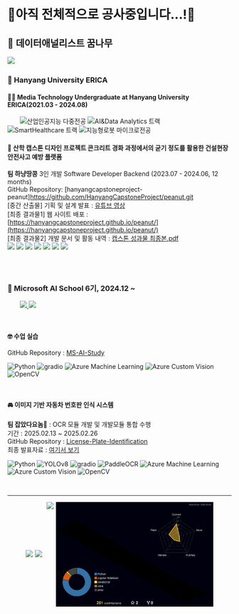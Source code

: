 # 🚧아직 전체적으로 공사중입니다...!🚧
## 🧭 데이터애널리스트 꿈나무

<a href="https://www.notion.so/timeturner/1a9aa73d5dee80d7b85ed9e9507cfacc?pvs=4" target="_blank">
    <img src="https://img.shields.io/badge/Notion-000000?style=flat-square&logo=notion&logoColor=white"/>
</a>

### 🏫 Hanyang University ERICA
#### 👩‍🎓 Media Technology Undergraduate at Hanyang University ERICA(2021.03 - 2024.08)  

&nbsp;&nbsp;&nbsp;&nbsp;&nbsp;&nbsp;
![산업인공지능 다중전공](https://img.shields.io/badge/🤖%20산업인공지능%20다중전공-9FCBF5?style=flat-square)
![AI&Data Analytics 트랙](https://img.shields.io/badge/💼%20AI%26Data%20Analytics%20트랙-9FCBF5?style=flat-square)
![SmartHealthcare 트랙](https://img.shields.io/badge/❤️‍🩹%20SmartHealthcare%20트랙-9FCBF5?style=flat-square)
![지능형로봇 마이크로전공](https://img.shields.io/badge/🤖%20지능형로봇%20마이크로전공-9FCBF5?style=flat-square)  


#### 🥜 __산학 캡스톤 디자인 프로젝트__ 콘크리트 경화 과정에서의 굳기 정도를 활용한 **건설현장 안전사고 예방 플랫폼**  
**팀 하냥땅콩** 3인 개발 Software Developer Backend (2023.07 - 2024.06, 12 months)  
GitHub Repository: [hanyangcapstoneproject-peanut]https://github.com/HanyangCapstoneProject/peanut.git  
[중간 산출물] 기획 및 설계 발표 : [유튜브 영상](https://youtu.be/oOvU3STKEfo?si=o6t9rpWCAKjb8X2g)  
[최종 결과물1] 웹 사이트 배포 : [https://hanyangcapstoneproject.github.io/peanut/](https://hanyangcapstoneproject.github.io/peanut/)  
[최종 결과물2] 개발 문서 및 활동 내역 : [캡스톤 성과물 최종본.pdf](https://drive.google.com/file/d/1mugthVPKLWc73GlZAQCAa8stZRan9GG6/view?usp=sharing)  
<img src="https://img.shields.io/badge/Next.js-000000?style=flat&logo=nextdotjs&logoColor=white">
<img src="https://img.shields.io/badge/javascript-F7DF1E?style=flat&logo=javascript&logoColor=white">
<img src="https://img.shields.io/badge/MUI-007FFF?style=flat&logo=mui&logoColor=white">
<img src="https://img.shields.io/badge/Spring Boot-6DB33F?style=flat&logo=springboot&logoColor=white">
<img src="https://img.shields.io/badge/Gradle-02303A?style=flat&logo=gradle&logoColor=white">
<img src="https://img.shields.io/badge/Amazon RDS-527FFF?style=flat&logo=amazonrds&logoColor=white">
<img src="https://img.shields.io/badge/postgresql-4169E1?style=flat&logo=postgresql&logoColor=white">


<br />
<br />

### 🦿 Microsoft AI School 6기, 2024.12 ~  
&nbsp;&nbsp;&nbsp;&nbsp;&nbsp;&nbsp;
<a href="#ms-ai-study">
    <img src="https://img.shields.io/badge/🤓%20수업 실습-9FCBF5?style=flat-square" />
</a>
<a href="#license-plate-project">
    <img src="https://img.shields.io/badge/🚘%20이미지%20기반%20자동차%20번호판인식%20시스템-9FCBF5?style=flat-square" />
</a>

<br />

#### 🤓 __수업 실습__  <a id="ms-ai-study"></a>
GitHub Repository : [MS-AI-Study](https://github.com/jooeun921/ms-ai-school.git)  

![Python](https://img.shields.io/badge/Python-3776AB?style=flat-square&logo=python&logoColor=white)
![gradio](https://img.shields.io/badge/Gradio-FF6F00?style=flat-square&logo=gradio&logoColor=white)
![Azure Machine Learning](https://img.shields.io/badge/Azure%20ML-0078D4?style=flat-square&logo=microsoft-azure&logoColor=white)
![Azure Custom Vision](https://img.shields.io/badge/Azure%20Custom%20Vision-008AD7?style=flat-square&logo=microsoft-azure&logoColor=white)
![OpenCV](https://img.shields.io/badge/OpenCV-5C3EE8?style=flat-square&logo=opencv&logoColor=white)


<br />

#### 🚘 __이미지 기반 자동차 번호판 인식 시스템__  <a id="license-plate-project"></a>
**팀 잡았다요놈🚨** : OCR 모듈 개발 및 개발모듈 통합 수행  
기간 : 2025.02.13 ~ 2025.02.26  
GitHub Repository : [License-Plate-Identification](https://github.com/kairosial/License-Plate-Identification.git)  
최종 발표자료 : [여기서 보기](https://drive.google.com/file/d/1zM274BRcRhh-zJG3OGaCtO12Qb-p75h2/view?usp=sharing)

![Python](https://img.shields.io/badge/Python-3776AB?style=flat-square&logo=python&logoColor=white)
![YOLOv8](https://img.shields.io/badge/YOLOv8-4051B5?style=flat-square&logo=yolo&logoColor=white)
![gradio](https://img.shields.io/badge/Gradio-FF6F00?style=flat-square&logo=gradio&logoColor=white)
![PaddleOCR](https://img.shields.io/badge/PaddleOCR-0053C6?style=flat-square&logo=paddlepaddle&logoColor=white)
![Azure Machine Learning](https://img.shields.io/badge/Azure%20ML-0078D4?style=flat-square&logo=microsoft-azure&logoColor=white)
![Azure Custom Vision](https://img.shields.io/badge/Azure%20Custom%20Vision-008AD7?style=flat-square&logo=microsoft-azure&logoColor=white)
![OpenCV](https://img.shields.io/badge/OpenCV-5C3EE8?style=flat-square&logo=opencv&logoColor=white)

<!--
### 🛠 Tech Stack  
![Python](https://img.shields.io/badge/Python-3776AB?style=flat-square&logo=python&logoColor=white)
![PaddlePaddle](https://img.shields.io/badge/PaddlePaddle-0053C6?style=flat-square&logo=paddlepaddle&logoColor=white)
![Azure](https://img.shields.io/badge/Azure-0078D4?style=flat-square&logo=microsoft-azure&logoColor=white)
---
[![Solved.ac프로필](http://mazassumnida.wtf/api/v2/generate_badge?boj=dmswnqkr1197)](https://solved.ac/dmswnqkr1197)
[![GitHub Streak](https://streak-stats.demolab.com/?user=jooeun921&show_icons=true&theme=dracula)](https://git.io/streak-stats)
<img src="./profile-3d-contrib/profile-night-view.svg" width="550" height="400" />
<a href="https://www.solve-nyang.com"><img src="https://api.solve-nyang.com/compose/dmswnqkr1197" width="550" height="300"/></a>

-->
<br />

---


<div style="display: flex; flex-wrap: wrap; justify-content: center; gap: 10px;">

  <!-- Solved.ac 배지와 GitHub Streak 배지 - 같은 높이로 비율 유지 -->
  <div style="display: flex; gap: 5px; align-items: center;">
    <a href="https://solved.ac/dmswnqkr1197">
      <img src="http://mazassumnida.wtf/api/v2/generate_badge?boj=dmswnqkr1197" height="180" />
    </a>
    <a href="https://git.io/streak-stats">
      <img src="https://streak-stats.demolab.com/?user=jooeun921&show_icons=true&theme=dracula" height="180" />
    </a>
  </div>

  <!-- 3D 프로필 이미지와 Solve-nyang 배지 - 같은 높이로 비율 유지 -->
  <div style="display: flex; gap: 5px; align-items: center;">
    <a href="https://www.solve-nyang.com" style="display: flex; align-items: center;">
      <img src="https://api.solve-nyang.com/compose/dmswnqkr1197" height="235"/>
    </a>
    <img src="./profile-3d-contrib/profile-night-rainbow.svg" height="235" />
  </div>

</div>
